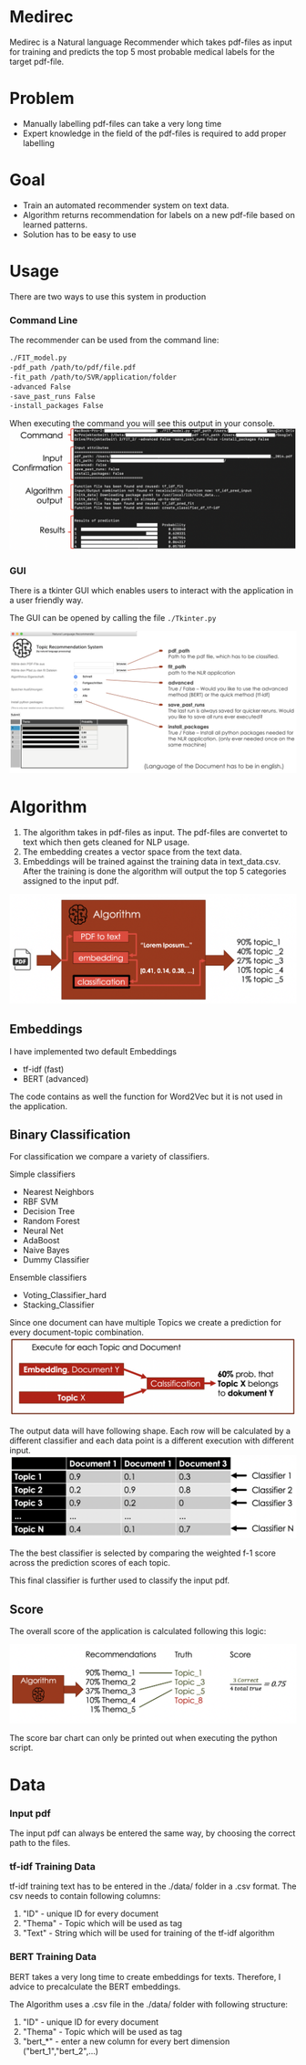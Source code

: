 # Medirec

Medirec is a Natural language Recommender which takes pdf-files as input for training and predicts the top 5 most probable medical labels for the target pdf-file.

# Problem

  - Manually labelling pdf-files can take a very long time
  - Expert knowledge in the field of the pdf-files is required to add proper labelling

# Goal

  - Train an automated recommender system on text data.
  - Algorithm returns recommendation for labels on a new pdf-file based on learned patterns.
  - Solution has to be easy to use

# Usage
There are two ways to use this system in production
### Command Line
The recommender can be used from the command line:
```bash
./FIT_model.py
-pdf_path /path/to/pdf/file.pdf
-fit_path /path/to/SVR/application/folder
-advanced False
-save_past_runs False
-install_packages False
```
When executing the command you will see this output in your console.
![Command Line](.pictures/command_line.png)
### GUI
There is a tkinter GUI which enables users to interact with the application in a user friendly way.

The GUI can be opened by calling the file `./Tkinter.py`

![Tkinter GUI](.pictures/gui.png)




# Algorithm
1. The algorithm takes in pdf-files as input. The pdf-files are convertet to text which then gets cleaned for NLP usage.
2. The embedding creates a vector space from the text data.  
3. Embeddings will be trained against the training data in text_data.csv. After the training is done the algorithm will output the top 5 categories assigned to the input pdf.

![Architecture of algorithm](.pictures/algorithm.png)

## Embeddings
I have implemented two default Embeddings
  * tf-idf (fast)
  * BERT (advanced)

The code contains as well the function for Word2Vec but it is not used in the application.

## Binary Classification
For classification we compare a variety of classifiers.

Simple classifiers
* Nearest Neighbors
* RBF SVM
* Decision Tree
* Random Forest
* Neural Net
* AdaBoost
* Naive Bayes
* Dummy Classifier  

Ensemble classifiers
* Voting_Classifier_hard
* Stacking_Classifier

Since one document can have multiple Topics we create a prediction for every document-topic combination.
![Architecture of algorithm](.pictures/algorithm3.png)

The output data will have following shape. Each row will be calculated by a different classifier and each data point is a different execution with different input.
![Architecture of algorithm](.pictures/algorithm4.png)

The the best classifier is selected by comparing the weighted f-1 score across the prediction scores of each topic.

This final classifier is further used to classify the input pdf.

## Score
The overall score of the application is calculated following this logic:

![Architecture of algorithm](.pictures/score.png)

The score bar chart can only be printed out when executing the python script.

# Data

### Input pdf
The input pdf can always be entered the same way, by choosing the correct path to the files.

### tf-idf Training Data
tf-idf training text has to be entered in the ./data/ folder in a .csv format.
The csv needs to contain following columns:
1. "ID" - unique ID for every document
2. "Thema" - Topic which will be used as tag
3. "Text" - String which will be used for training of the tf-idf algorithm

### BERT Training Data
BERT takes a very long time to create embeddings for texts. Therefore, I advice to precalculate the BERT embeddings.

The Algorithm uses a .csv file in the ./data/ folder with following structure:
1. "ID" - unique ID for every document
2. "Thema" - Topic which will be used as tag
3. "bert_*" - enter a new column for every bert dimension ("bert_1","bert_2",...)

